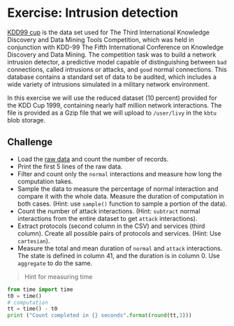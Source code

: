 # Exercise: Intrusion detection

[KDD99 cup](http://kdd.ics.uci.edu/databases/kddcup99/kddcup99.html)
 is the data set used for The Third International Knowledge Discovery
and Data Mining Tools Competition, which was held in conjunction with KDD-99
The Fifth International Conference on Knowledge Discovery and Data Mining.
The competition task was to build a network intrusion detector, a predictive
model capable of distinguishing between `bad` connections, called intrusions or
attacks, and `good` normal connections. This database contains a standard set
of data to be audited, which includes a wide variety of intrusions simulated in
a military network environment.

In this exercise we will use the reduced dataset (10 percent) provided for the
KDD Cup 1999, containing nearly half million network interactions. The file is
provided as a Gzip file that we will upload to `/user/livy` in the `kbtu`
blob storage.

## Challenge

* Load the [raw data](http://kdd.ics.uci.edu/databases/kddcup99/kddcup.data_10_percent.gz)
 and count the number of records.
* Print the first 5 lines of the raw data.
* Filter and count only the `normal` interactions and measure how long the
computation takes.
* Sample the data to measure the percentage of normal interaction and compare it
with the whole data. Measure the duration of computation in both cases. (Hint:
use `sample()` function to sample a portion of the data).
* Count the number of attack interactions. (Hint: `subtract` normal interactions
  from the entire dataset to get `attack` interactions).
* Extract protocols (second column in the CSV) and services (third column).
Create all possible pairs of protocols and services. (Hint: Use `cartesian`).
* Measure the total and mean duration of `normal` and `attack` interactions.
The state is defined in column 41, and the duration is in column 0. Use
`aggregate` to do the same.

> Hint for measuring time

```Python
from time import time
t0 = time()
# computation
tt = time() - t0
print ("Count completed in {} seconds".format(round(tt,3)))
```

<!--
> [Solution: Jupyter notebook for intrusion detection](kdd99.ipynb)
-->
